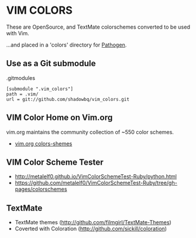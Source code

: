 # VIM COLORS

These are OpenSource, and TextMate colorschemes converted to be used with Vim.

...and placed in a 'colors' directory for [Pathogen](https://github.com/tpope/vim-pathogen).

## Use as a Git submodule

  .gitmodules

```shell
[submodule ".vim_colors"]
path = .vim/
url = git://github.com/shadowbq/vim_colors.git
```

## VIM Color Home on Vim.org
vim.org maintains the community collection of ~550 color schemes.
* [vim.org colors-shemes](http://www.vim.org/scripts/script_search_results.php?keywords=&script_type=color+scheme&order_by=rating&direction=descending&search=search)

## VIM Color Scheme Tester

* http://metalelf0.github.io/VimColorSchemeTest-Ruby/python.html
* https://github.com/metalelf0/VimColorSchemeTest-Ruby/tree/gh-pages/colorschemes


## TextMate
* TextMate themes (http://github.com/filmgirl/TextMate-Themes)
* Coverted with Coloration (http://github.com/sickill/coloration) 
